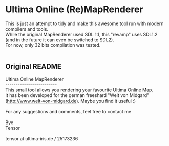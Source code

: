 # Ultima Online (Re)MapRenderer
This is just an attempt to tidy and make this awesome tool run with modern compilers and tools.<br>
While the original MapRenderer used SDL 1.1, this "revamp" uses SDL1.2 (and in the future it can even be switched to SDL2).<br>
For now, only 32 bits compilation was tested.<br>
<br>
## Original README
Ultima Online MapRenderer
<br>-------------------------
<br>This small tool allows you rendering your favourite Ultima Online Map.
<br>It has been developed for the german freeshard "Welt von Midgard" 
<br>(http://www.welt-von-midgard.de). Maybe you find it useful :)
<br>
<br>For any suggestions and comments, feel free to contact me 
<br>
<br>Bye
<br>  Tensor
<br>
<br>tensor at ultima-iris.de / 25173236